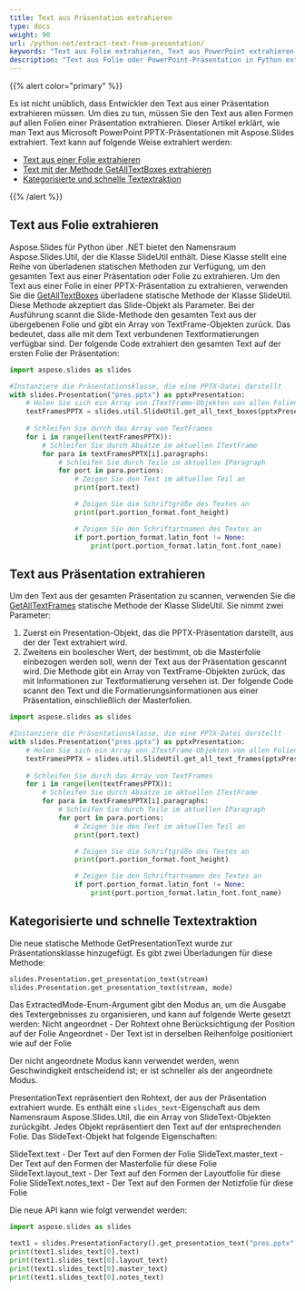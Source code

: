 ```yaml
---
title: Text aus Präsentation extrahieren
type: docs
weight: 90
url: /python-net/extract-text-from-presentation/
keywords: "Text aus Folie extrahieren, Text aus PowerPoint extrahieren, Python, Aspose.Slides für Python über .NET"
description: "Text aus Folie oder PowerPoint-Präsentation in Python extrahieren"
---
```


{{% alert color="primary" %}} 

Es ist nicht unüblich, dass Entwickler den Text aus einer Präsentation extrahieren müssen. Um dies zu tun, müssen Sie den Text aus allen Formen auf allen Folien einer Präsentation extrahieren. Dieser Artikel erklärt, wie man Text aus Microsoft PowerPoint PPTX-Präsentationen mit Aspose.Slides extrahiert. Text kann auf folgende Weise extrahiert werden:

- [Text aus einer Folie extrahieren](/slides/python-net/extracting-text-from-the-presentation/)
- [Text mit der Methode GetAllTextBoxes extrahieren](/slides/python-net/extracting-text-from-the-presentation/)
- [Kategorisierte und schnelle Textextraktion](/slides/python-net/extracting-text-from-the-presentation/)

{{% /alert %}} 
## **Text aus Folie extrahieren**
Aspose.Slides für Python über .NET bietet den Namensraum Aspose.Slides.Util, der die Klasse SlideUtil enthält. Diese Klasse stellt eine Reihe von überladenen statischen Methoden zur Verfügung, um den gesamten Text aus einer Präsentation oder Folie zu extrahieren. Um den Text aus einer Folie in einer PPTX-Präsentation zu extrahieren, verwenden Sie die [GetAllTextBoxes](https://reference.aspose.com/slides/python-net/aspose.slides.util/slideutil/) überladene statische Methode der Klasse SlideUtil. Diese Methode akzeptiert das Slide-Objekt als Parameter.
Bei der Ausführung scannt die Slide-Methode den gesamten Text aus der übergebenen Folie und gibt ein Array von TextFrame-Objekten zurück. Das bedeutet, dass alle mit dem Text verbundenen Textformatierungen verfügbar sind. Der folgende Code extrahiert den gesamten Text auf der ersten Folie der Präsentation:

```py
import aspose.slides as slides

#Instanziere die Präsentationsklasse, die eine PPTX-Datei darstellt
with slides.Presentation("pres.pptx") as pptxPresentation:
    # Holen Sie sich ein Array von ITextFrame-Objekten von allen Folien in der PPTX
    textFramesPPTX = slides.util.SlideUtil.get_all_text_boxes(pptxPresentation.slides[0])
    
    # Schleifen Sie durch das Array von TextFrames
    for i in range(len(textFramesPPTX)):
	    # Schleifen Sie durch Absätze im aktuellen ITextFrame
        for para in textFramesPPTX[i].paragraphs:
            # Schleifen Sie durch Teile im aktuellen IParagraph
            for port in para.portions:
			    # Zeigen Sie den Text im aktuellen Teil an
                print(port.text)

    			# Zeigen Sie die Schriftgröße des Textes an
                print(port.portion_format.font_height)

			    # Zeigen Sie den Schriftartnamen des Textes an
                if port.portion_format.latin_font != None:
                    print(port.portion_format.latin_font.font_name)
```




## **Text aus Präsentation extrahieren**
Um den Text aus der gesamten Präsentation zu scannen, verwenden Sie die
 [GetAllTextFrames](https://reference.aspose.com/slides/python-net/aspose.slides.util/slideutil/) statische Methode der Klasse SlideUtil. Sie nimmt zwei Parameter:

1. Zuerst ein Presentation-Objekt, das die PPTX-Präsentation darstellt, aus der der Text extrahiert wird.
2. Zweitens ein boolescher Wert, der bestimmt, ob die Masterfolie einbezogen werden soll, wenn der Text aus der Präsentation gescannt wird.
   Die Methode gibt ein Array von TextFrame-Objekten zurück, das mit Informationen zur Textformatierung versehen ist. Der folgende Code scannt den Text und die Formatierungsinformationen aus einer Präsentation, einschließlich der Masterfolien.

```py
import aspose.slides as slides

#Instanziere die Präsentationsklasse, die eine PPTX-Datei darstellt
with slides.Presentation("pres.pptx") as pptxPresentation:
    # Holen Sie sich ein Array von ITextFrame-Objekten von allen Folien in der PPTX
    textFramesPPTX = slides.util.SlideUtil.get_all_text_frames(pptxPresentation, True)
    
    # Schleifen Sie durch das Array von TextFrames
    for i in range(len(textFramesPPTX)):
	    # Schleifen Sie durch Absätze im aktuellen ITextFrame
        for para in textFramesPPTX[i].paragraphs:
            # Schleifen Sie durch Teile im aktuellen IParagraph
            for port in para.portions:
			    # Zeigen Sie den Text im aktuellen Teil an
                print(port.text)

    			# Zeigen Sie die Schriftgröße des Textes an
                print(port.portion_format.font_height)

			    # Zeigen Sie den Schriftartnamen des Textes an
                if port.portion_format.latin_font != None:
                    print(port.portion_format.latin_font.font_name)
```




## **Kategorisierte und schnelle Textextraktion**
Die neue statische Methode GetPresentationText wurde zur Präsentationsklasse hinzugefügt. Es gibt zwei Überladungen für diese Methode:

```py
slides.Presentation.get_presentation_text(stream)
slides.Presentation.get_presentation_text(stream, mode)      
```

Das ExtractedMode-Enum-Argument gibt den Modus an, um die Ausgabe des Textergebnisses zu organisieren, und kann auf folgende Werte gesetzt werden:
Nicht angeordnet - Der Rohtext ohne Berücksichtigung der Position auf der Folie
Angeordnet - Der Text ist in derselben Reihenfolge positioniert wie auf der Folie

Der nicht angeordnete Modus kann verwendet werden, wenn Geschwindigkeit entscheidend ist; er ist schneller als der angeordnete Modus.

PresentationText repräsentiert den Rohtext, der aus der Präsentation extrahiert wurde. Es enthält eine `slides_text`-Eigenschaft aus dem Namensraum Aspose.Slides.Util, die ein Array von SlideText-Objekten zurückgibt. Jedes Objekt repräsentiert den Text auf der entsprechenden Folie. Das SlideText-Objekt hat folgende Eigenschaften:

SlideText.text - Der Text auf den Formen der Folie
SlideText.master_text - Der Text auf den Formen der Masterfolie für diese Folie
SlideText.layout_text - Der Text auf den Formen der Layoutfolie für diese Folie
SlideText.notes_text - Der Text auf den Formen der Notizfolie für diese Folie


Die neue API kann wie folgt verwendet werden:

```py
import aspose.slides as slides

text1 = slides.PresentationFactory().get_presentation_text("pres.pptx", slides.TextExtractionArrangingMode.UNARRANGED)
print(text1.slides_text[0].text)
print(text1.slides_text[0].layout_text)
print(text1.slides_text[0].master_text)
print(text1.slides_text[0].notes_text)
```